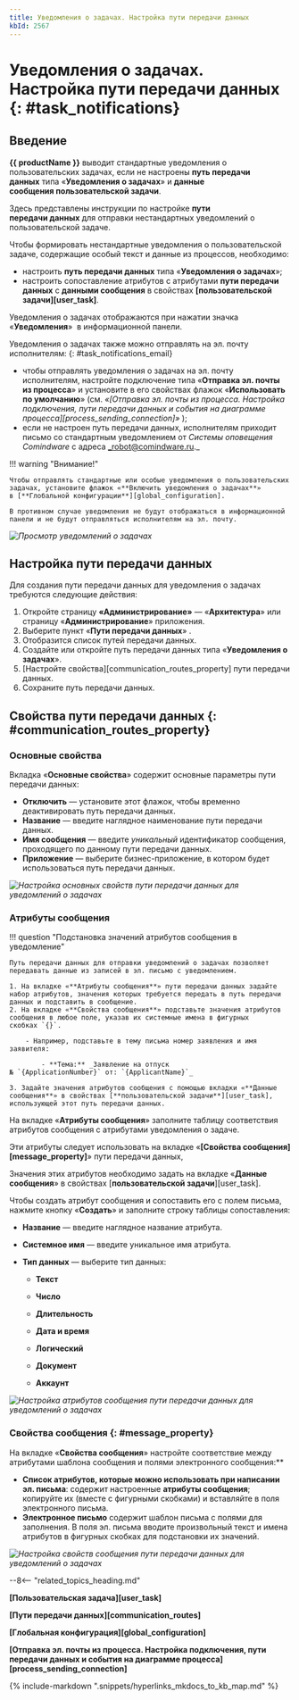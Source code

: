 ```yaml
---
title: Уведомления о задачах. Настройка пути передачи данных
kbId: 2567
---
```


# Уведомления о задачах. Настройка пути передачи данных {: #task_notifications}

## Введение

**{{ productName }}** выводит стандартные уведомления о пользовательских задачах, если не настроены **путь передачи данных** типа «**Уведомления о задачах**» и **данные сообщения пользовательской задачи**.

Здесь представлены инструкции по настройке **пути передачи данных** для отправки нестандартных уведомлений о пользовательской задаче.

Чтобы формировать нестандартные уведомления о пользовательской задаче, содержащие особый текст и данные из процессов, необходимо:

- настроить **путь передачи данных** типа «**Уведомления о задачах**»;
- настроить сопоставление атрибутов с атрибутами **пути передачи данных** с **данными сообщения** в свойствах **[пользовательской задачи][user_task]**.

Уведомления о задачах отображаются при нажатии значка «**Уведомления**» <i class=" fal  fa-bell ">‌</i> в информационной панели.

Уведомления о задачах также можно отправлять на эл. почту исполнителям:
{: #task_notifications_email}

- чтобы отправлять уведомления о задачах на эл. почту исполнителям, настройте подключение типа «**Отправка эл. почты из процесса**» и установите в его свойствах флажок «**Использовать по умолчанию**» (см. _«[Отправка эл. почты из процесса. Настройка подключения, пути передачи данных и события на диаграмме процесса][process_sending_connection]»_ );
- если не настроен путь передачи данных, исполнителям приходит письмо со стандартным уведомлением от _Системы оповещения Comindware_ с адреса _robot@comindware.ru._

!!! warning "Внимание!"

    Чтобы отправлять стандартные или особые уведомления о пользовательских задачах, установите флажок «**Включить уведомления о задачах**» в [**Глобальной конфигурации**][global_configuration].

    В противном случае уведомления не будут отображаться в информационной панели и не будут отправляться исполнителям на эл. почту.

_![Просмотр уведомлений о задачах](task_notifications_view.png)_

## Настройка пути передачи данных

Для создания пути передачи данных для уведомления о задачах требуются следующие действия:

1. Откройте страницу **«Администрирование»** — «**Архитектура**» или страницу «**Администрирование**» приложения.
2. Выберите пункт «**Пути передачи данных**» <i class=" fal  fa-route ">‌</i>.
3. Отобразится список путей передачи данных.
4. Создайте или откройте путь передачи данных типа «**Уведомления о задачах**».
5. [Настройте свойства][communication_routes_property] пути передачи данных.
6. Сохраните путь передачи данных.

## Свойства пути передачи данных {: #communication_routes_property}

### Основные свойства

Вкладка «**Основные свойства**» содержит основные параметры пути передачи данных:

- **Отключить** — установите этот флажок, чтобы временно деактивировать путь передачи данных.
- **Название** — введите наглядное наименование пути передачи данных.
- **Имя сообщения** — введите _уникальный_ идентификатор сообщения, проходящего по данному пути передачи данных.
- **Приложение** — выберите бизнес-приложение, в котором будет использоваться путь передачи данных.

_![Настройка основных свойств пути передачи данных для уведомлений о задачах](task_notifications_primary_setting.png)_

### Атрибуты сообщения

!!! question "Подстановка значений атрибутов сообщения в уведомление"

    Путь передачи данных для отправки уведомлений о задачах позволяет передавать данные из записей в эл. письмо с уведомлением.

    1. На вкладке «**Атрибуты сообщения**» пути передачи данных задайте набор атрибутов, значения которых требуется передать в путь передачи данных и подставить в сообщение.
    2. На вкладке «**Свойства сообщения**» подставьте значения атрибутов сообщения в любое поле, указав их системные имена в фигурных скобках `{}`.

        - Например, подставьте в тему письма номер заявления и имя заявителя:

            - **Тема:** _Заявление на отпуск № `{ApplicationNumber}` от: `{ApplicantName}`_

    3. Задайте значения атрибутов сообщения с помощью вкладки «**Данные сообщения**» в свойствах [**пользовательской задачи**][user_task], использующей этот путь передачи данных.

На вкладке «**Атрибуты сообщения**» заполните таблицу соответствия атрибутов сообщения с атрибутами уведомления о задаче.

Эти атрибуты следует использовать на вкладке «**[Свойства сообщения][message_property]**» пути передачи данных,

Значения этих атрибутов необходимо задать на вкладке «**Данные сообщения**» в свойствах [**пользовательской задачи**][user_task].

Чтобы создать атрибут сообщения и сопоставить его с полем письма, нажмите кнопку «**Создать**» и заполните строку таблицы сопоставления:

- **Название** — введите наглядное название атрибута.
- **Системное имя** — введите уникальное имя атрибута.
- **Тип данных** — выберите тип данных:

    - **Текст**
    - **Число**
    - **Длительность**
    - **Дата и время**
    - **Логический**
    - **Документ**

    - **Аккаунт**

_![Настройка атрибутов сообщения пути передачи данных для уведомлений о задачах](task_notifications_attributes_setting.png)_

### Свойства сообщения {: #message_property}

На вкладке «**Свойства сообщения**» настройте соответствие между атрибутами шаблона сообщения и полями электронного сообщения:**

- **Список атрибутов, которые можно использовать при написании эл. письма**: содержит настроенные **атрибуты сообщения**; копируйте их (вместе с фигурными скобками) и вставляйте в поля электронного письма.
- **Электронное письмо** содержит шаблон письма с полями для заполнения. В поля эл. письма вводите произвольный текст и имена атрибутов в фигурных скобках для подстановки их значений.

_![Настройка свойств сообщения пути передачи данных для уведомлений о задачах](task_notifications_message_setting.png)_

--8<-- "related_topics_heading.md"

**[Пользовательская задача][user_task]**

**[Пути передачи данных][communication_routes]**

**[Глобальная конфигурация][global_configuration]**

**[Отправка эл. почты из процесса. Настройка подключения, пути передачи данных и события на диаграмме процесса][process_sending_connection]**

{%
include-markdown ".snippets/hyperlinks_mkdocs_to_kb_map.md"
%}

